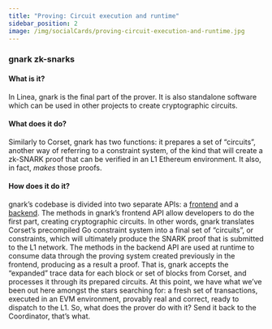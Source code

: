 ```yaml
---
title: "Proving: Circuit execution and runtime"
sidebar_position: 2
image: /img/socialCards/proving-circuit-execution-and-runtime.jpg
---
```


### gnark zk-snarks

#### What is it?

In Linea, gnark is the final part of the prover. It is also standalone software which can be used in other projects to create cryptographic circuits.

#### What does it do?

Similarly to Corset, gnark has two functions: it prepares a set of “circuits”, another way of referring to a constraint system, of the kind that will create a zk-SNARK proof that can be verified in an L1 Ethereum environment. It also, in fact, _makes_ those proofs.

#### How does it do it?

gnark’s codebase is divided into two separate APIs: a [frontend](https://pkg.go.dev/github.com/consensys/gnark/frontend) and a [backend](https://pkg.go.dev/github.com/consensys/gnark/backend). The methods in gnark’s frontend API allow developers to do the first part, creating cryptographic circuits. In other words, gnark translates Corset’s precompiled Go constraint system into a final set of “circuits”, or constraints, which will ultimately produce the SNARK proof that is submitted to the L1 network. The methods in the backend API are used at runtime to consume data through the proving system created previously in the frontend, producing as a result a proof. That is, gnark accepts the “expanded” trace data for each block or set of blocks from Corset, and processes it through its prepared circuits. At this point, we have what we’ve been out here amongst the stars searching for: a fresh set of transactions, executed in an EVM environment, provably real and correct, ready to dispatch to the L1. So, what does the prover do with it? Send it back to the Coordinator, that’s what.
